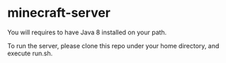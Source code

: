 # minecraft-server

You will requires to have Java 8 installed on your path.

To run the server, please clone this repo under your home directory, and execute run.sh. 
